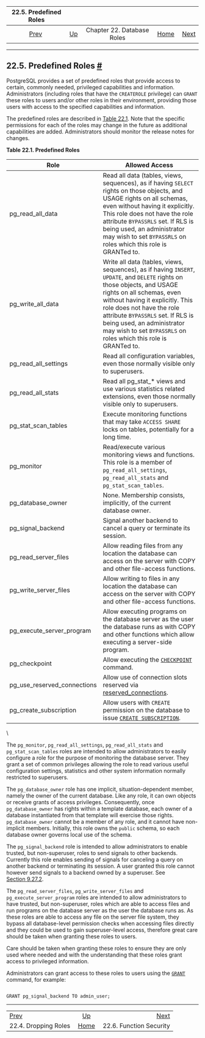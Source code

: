 

|               22.5. Predefined Roles              |                                                    |                            |                                                       |                                                        |
| :-----------------------------------------------: | :------------------------------------------------- | :------------------------: | ----------------------------------------------------: | -----------------------------------------------------: |
| [Prev](role-removal.html "22.4. Dropping Roles")  | [Up](user-manag.html "Chapter 22. Database Roles") | Chapter 22. Database Roles | [Home](index.html "PostgreSQL 17devel Documentation") |  [Next](perm-functions.html "22.6. Function Security") |

***

## 22.5. Predefined Roles [#](#PREDEFINED-ROLES)

PostgreSQL provides a set of predefined roles that provide access to certain, commonly needed, privileged capabilities and information. Administrators (including roles that have the `CREATEROLE` privilege) can `GRANT` these roles to users and/or other roles in their environment, providing those users with access to the specified capabilities and information.

The predefined roles are described in [Table 22.1](predefined-roles.html#PREDEFINED-ROLES-TABLE "Table 22.1. Predefined Roles"). Note that the specific permissions for each of the roles may change in the future as additional capabilities are added. Administrators should monitor the release notes for changes.

**Table 22.1. Predefined Roles**

| Role                           | Allowed Access                                                                                                                                                                                                                                                                                                                                               |
| ------------------------------ | ------------------------------------------------------------------------------------------------------------------------------------------------------------------------------------------------------------------------------------------------------------------------------------------------------------------------------------------------------------ |
| pg\_read\_all\_data            | Read all data (tables, views, sequences), as if having `SELECT` rights on those objects, and USAGE rights on all schemas, even without having it explicitly. This role does not have the role attribute `BYPASSRLS` set. If RLS is being used, an administrator may wish to set `BYPASSRLS` on roles which this role is GRANTed to.                          |
| pg\_write\_all\_data           | Write all data (tables, views, sequences), as if having `INSERT`, `UPDATE`, and `DELETE` rights on those objects, and USAGE rights on all schemas, even without having it explicitly. This role does not have the role attribute `BYPASSRLS` set. If RLS is being used, an administrator may wish to set `BYPASSRLS` on roles which this role is GRANTed to. |
| pg\_read\_all\_settings        | Read all configuration variables, even those normally visible only to superusers.                                                                                                                                                                                                                                                                            |
| pg\_read\_all\_stats           | Read all pg\_stat\_\* views and use various statistics related extensions, even those normally visible only to superusers.                                                                                                                                                                                                                                   |
| pg\_stat\_scan\_tables         | Execute monitoring functions that may take `ACCESS SHARE` locks on tables, potentially for a long time.                                                                                                                                                                                                                                                      |
| pg\_monitor                    | Read/execute various monitoring views and functions. This role is a member of `pg_read_all_settings`, `pg_read_all_stats` and `pg_stat_scan_tables`.                                                                                                                                                                                                         |
| pg\_database\_owner            | None. Membership consists, implicitly, of the current database owner.                                                                                                                                                                                                                                                                                        |
| pg\_signal\_backend            | Signal another backend to cancel a query or terminate its session.                                                                                                                                                                                                                                                                                           |
| pg\_read\_server\_files        | Allow reading files from any location the database can access on the server with COPY and other file-access functions.                                                                                                                                                                                                                                       |
| pg\_write\_server\_files       | Allow writing to files in any location the database can access on the server with COPY and other file-access functions.                                                                                                                                                                                                                                      |
| pg\_execute\_server\_program   | Allow executing programs on the database server as the user the database runs as with COPY and other functions which allow executing a server-side program.                                                                                                                                                                                                  |
| pg\_checkpoint                 | Allow executing the [`CHECKPOINT`](sql-checkpoint.html "CHECKPOINT") command.                                                                                                                                                                                                                                                                                |
| pg\_use\_reserved\_connections | Allow use of connection slots reserved via [reserved\_connections](runtime-config-connection.html#GUC-RESERVED-CONNECTIONS).                                                                                                                                                                                                                                 |
| pg\_create\_subscription       | Allow users with `CREATE` permission on the database to issue [`CREATE SUBSCRIPTION`](sql-createsubscription.html "CREATE SUBSCRIPTION").                                                                                                                                                                                                                    |

\

The `pg_monitor`, `pg_read_all_settings`, `pg_read_all_stats` and `pg_stat_scan_tables` roles are intended to allow administrators to easily configure a role for the purpose of monitoring the database server. They grant a set of common privileges allowing the role to read various useful configuration settings, statistics and other system information normally restricted to superusers.

The `pg_database_owner` role has one implicit, situation-dependent member, namely the owner of the current database. Like any role, it can own objects or receive grants of access privileges. Consequently, once `pg_database_owner` has rights within a template database, each owner of a database instantiated from that template will exercise those rights. `pg_database_owner` cannot be a member of any role, and it cannot have non-implicit members. Initially, this role owns the `public` schema, so each database owner governs local use of the schema.

The `pg_signal_backend` role is intended to allow administrators to enable trusted, but non-superuser, roles to send signals to other backends. Currently this role enables sending of signals for canceling a query on another backend or terminating its session. A user granted this role cannot however send signals to a backend owned by a superuser. See [Section 9.27.2](functions-admin.html#FUNCTIONS-ADMIN-SIGNAL "9.27.2. Server Signaling Functions").

The `pg_read_server_files`, `pg_write_server_files` and `pg_execute_server_program` roles are intended to allow administrators to have trusted, but non-superuser, roles which are able to access files and run programs on the database server as the user the database runs as. As these roles are able to access any file on the server file system, they bypass all database-level permission checks when accessing files directly and they could be used to gain superuser-level access, therefore great care should be taken when granting these roles to users.

Care should be taken when granting these roles to ensure they are only used where needed and with the understanding that these roles grant access to privileged information.

Administrators can grant access to these roles to users using the [`GRANT`](sql-grant.html "GRANT") command, for example:

```

GRANT pg_signal_backend TO admin_user;
```

***

|                                                   |                                                       |                                                        |
| :------------------------------------------------ | :---------------------------------------------------: | -----------------------------------------------------: |
| [Prev](role-removal.html "22.4. Dropping Roles")  |   [Up](user-manag.html "Chapter 22. Database Roles")  |  [Next](perm-functions.html "22.6. Function Security") |
| 22.4. Dropping Roles                              | [Home](index.html "PostgreSQL 17devel Documentation") |                                22.6. Function Security |
